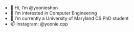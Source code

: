 - 👋 Hi, I’m @yoonieshon
- 👀 I’m interested in Computer Engineering
- 🌱 I’m currently a University of Maryland CS PhD student
- 📫 Instagram: @yoonie.cpp

<!---
yoonieshon/yoonieshon is a ✨ special ✨ repository because its `README.md` (this file) appears on your GitHub profile.
You can click the Preview link to take a look at your changes.
--->
